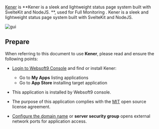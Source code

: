 [Kener](https://kener.ing/) is **Kener is a sleek and lightweight status page system built with SvelteKit and NodeJS. **, used for Full Monitoring . Kener is a sleek and lightweight status page system built with SvelteKit and NodeJS. 


![gui](https://libs.websoft9.com/Websoft9/DocsPicture/zh/kener/kener-gui-websoft9.png)


## Prepare

When referring to this document to use **Kener**, please read and ensure the following points:

- [Login to Websoft9 Console](./login-console) and find or install Kener:
  - Go to **My Apps** listing applications 
  - Go to **App Store** installing target application

- This application is installed by Websoft9 console.


- The purpose of this application complies with the [MIT](https://opensource.org/licenses/MIT) open source license agreement.


- [Configure the domain name](./domain-set) or **server security group** opens external network ports for application access.